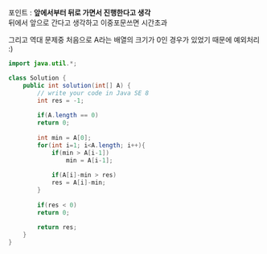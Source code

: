 포인트 : **앞에서부터 뒤로 가면서 진행한다고 생각**  
뒤에서 앞으로 간다고 생각하고 이중포문쓰면 시간초과  

그리고 역대 문제중 처음으로 A라는 배열의 크기가 0인 경우가 있었기 때문에 예외처리 :)

~~~ java
import java.util.*;

class Solution {
    public int solution(int[] A) {
        // write your code in Java SE 8
        int res = -1;
        
        if(A.length == 0)
        return 0;
        
        int min = A[0];
        for(int i=1; i<A.length; i++){
            if(min > A[i-1])
                min = A[i-1];
            
            if(A[i]-min > res)
            res = A[i]-min;
        }
        
        if(res < 0)
        return 0;
        
        return res;
    }
}
~~~
